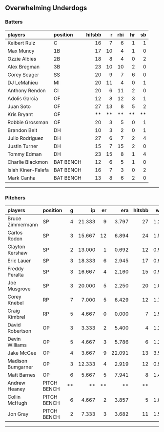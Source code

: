 ## Overwhelming Underdogs

### Batters

 
|players            |position  | hitsbb|  r| rbi| hr| sb| 
|:------------------|:---------|------:|--:|---:|--:|--:| 
|Keibert Ruiz       |C         |     16|  7|   6|  1|  1| 
|Max Muncy          |1B        |     17| 10|   4|  1|  0| 
|Ozzie Albies       |2B        |     18|  8|   4|  0|  2| 
|Alex Bregman       |3B        |     23| 10|  10|  2|  0| 
|Corey Seager       |SS        |     20|  9|   7|  6|  0| 
|DJ LeMahieu        |MI        |     20| 11|   4|  0|  1| 
|Anthony Rendon     |CI        |     20|  6|  11|  2|  0| 
|Adolis Garcia      |OF        |     12|  8|  12|  3|  1| 
|Juan Soto          |OF        |     27| 13|   8|  5|  2| 
|Kris Bryant        |OF        |     **| **|  **| **| **| 
|Robbie Grossman    |OF        |     20|  3|   5|  0|  1| 
|Brandon Belt       |DH        |     10|  3|   2|  0|  1| 
|Julio Rodriguez    |DH        |     27|  6|   7|  2|  4| 
|Justin Turner      |DH        |     15|  7|  15|  2|  0| 
|Tommy Edman        |DH        |     23| 15|   8|  1|  4| 
|Charlie Blackmon   |BAT BENCH |     12|  6|   5|  1|  0| 
|Isiah Kiner-Falefa |BAT BENCH |     16|  7|   3|  0|  2| 
|Mark Canha         |BAT BENCH |     13|  8|   6|  2|  0| 


* * *

### Pitchers

 
|players           |position    |  g|     ip| er|    era| hitsbb|  whip| so|  w| sv| 
|:-----------------|:-----------|--:|------:|--:|------:|------:|-----:|--:|--:|--:| 
|Bruce Zimmermann  |SP          |  4| 21.333|  9|  3.797|     27| 1.266| 16|  1|  0| 
|Carlos Rodon      |SP          |  3| 15.667| 12|  6.894|     24| 1.532| 18|  1|  0| 
|Clayton Kershaw   |SP          |  2| 13.000|  1|  0.692|     12| 0.923|  9|  1|  0| 
|Eric Lauer        |SP          |  3| 18.333|  6|  2.945|     17| 0.927| 26|  2|  0| 
|Freddy Peralta    |SP          |  3| 16.667|  4|  2.160|     15| 0.900| 22|  2|  0| 
|Joe Musgrove      |SP          |  3| 20.000|  5|  2.250|     20| 1.000| 22|  1|  0| 
|Corey Knebel      |RP          |  7|  7.000|  5|  6.429|     12| 1.714|  7|  0|  4| 
|Craig Kimbrel     |RP          |  5|  4.667|  0|  0.000|      7| 1.500|  5|  0|  2| 
|David Robertson   |OP          |  3|  3.333|  2|  5.400|      4| 1.200|  6|  0|  1| 
|Devin Williams    |OP          |  5|  4.667|  3|  5.786|      6| 1.286|  8|  1|  2| 
|Jake McGee        |OP          |  4|  3.667|  9| 22.091|     13| 3.545|  3|  0|  0| 
|Madison Bumgarner |OP          |  3| 12.333|  4|  2.919|     12| 0.973|  7|  2|  0| 
|Matt Barnes       |OP          |  6|  5.667|  5|  7.941|      8| 1.412|  5|  0|  0| 
|Andrew Heaney     |PITCH BENCH | **|     **| **|     **|     **|    **| **| **| **| 
|Collin McHugh     |PITCH BENCH |  6|  4.667|  2|  3.857|      5| 1.071|  5|  0|  0| 
|Jon Gray          |PITCH BENCH |  2|  7.333|  3|  3.682|     11| 1.500|  7|  0|  0| 


* * *


